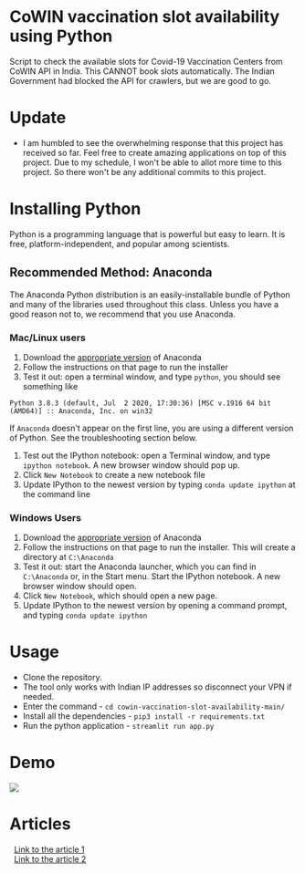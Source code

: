 # CoWIN vaccination slot availability using Python

Script to check the available slots for Covid-19 Vaccination Centers from CoWIN API in India. This CANNOT book slots automatically. The Indian Government had blocked the API for crawlers, but we are good to go.
&nbsp;
# Update
- I am humbled to see the overwhelming response that this project has received so far. Feel free to create amazing applications on top of this project. Due to my schedule, I won't be able to allot more time to this project. So there won't be any additional commits to this project.

# Installing Python
Python is a programming language that is powerful but easy to learn. It is free, platform-independent, and popular among scientists.

## Recommended Method: Anaconda
The Anaconda Python distribution is an easily-installable bundle of Python and many of the libraries used throughout this class. Unless you have a good reason not to, we recommend that you use Anaconda.

### Mac/Linux users
1. Download the [appropriate version](http://continuum.io/downloads) of Anaconda
1. Follow the instructions on that page to run the installer
1. Test it out: open a terminal window, and type ``python``, you should see something like
```
Python 3.8.3 (default, Jul  2 2020, 17:30:36) [MSC v.1916 64 bit (AMD64)] :: Anaconda, Inc. on win32
```
If `Anaconda` doesn't appear on the first line, you are using a different version of Python. See the troubleshooting section below.

1. Test out the IPython notebook: open a Terminal window, and type `ipython notebook`. A new browser window should pop up. 
1. Click `New Notebook` to create a new notebook file
1. Update IPython to the newest version by typing `conda update ipython` at the command line

### Windows Users
1. Download the [appropriate version](http://continuum.io/downloads) of Anaconda
1. Follow the instructions on that page to run the installer. This will create a directory at `C:\Anaconda`
1. Test it out: start the Anaconda launcher, which you can find in `C:\Anaconda` or, in the Start menu. Start the IPython notebook. A new browser window should open. 
1. Click `New Notebook`, which should open a new page.
1. Update IPython to the newest version by opening a command prompt, and typing `conda update ipython`

# Usage
- Clone the repository.
- The tool only works with Indian IP addresses so disconnect your VPN if needed.
- Enter the command - `cd cowin-vaccination-slot-availability-main/`
- Install all the dependencies - `pip3 install -r requirements.txt`
- Run the python application - `streamlit run app.py`
&nbsp;
# Demo
![](https://github.com/bhattbhavesh91/cowin-vaccination-slot-availability/blob/main/demo/demo_1.gif)
# Articles
&nbsp;
[Link to the article 1](https://analyticsindiamag.com/data-scientist-creates-python-script-to-track-available-slots-for-covid-vaccinations/)    
&nbsp;
[Link to the article 2](https://yourstory.com/2021/05/paytm-launches-covid-19-vaccine-finder-tracks-slot-availability/amp)
